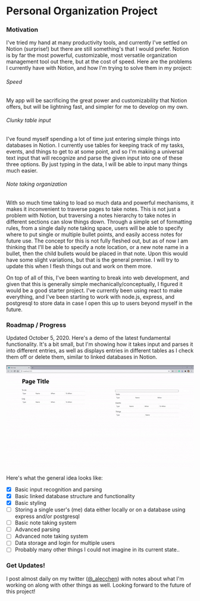 # Personal Organization Project

### Motivation
I've tried my hand at many productivity tools, and currently I've settled on Notion (surprise!) but there are still something's that I would prefer. Notion is by far the most powerful, customizable, most versatile organization management tool out there, but at the cost of speed. Here are the problems I currently have with Notion, and how I'm trying to solve them in my project:

###### Speed
My app will be sacrificing the great power and customizability that Notion offers, but will be lightning fast, and simpler for me to develop on my own.
###### Clunky table input
I've found myself spending a lot of time just entering simple things into databases in Notion. I currently use tables for keeping track of my tasks, events, and things to get to at some point, and so I'm making a universal text input that will recognize and parse the given input into one of these three options. By just typing in the data, I will be able to input many things much easier.
###### Note taking organization
With so much time taking to load so much data and powerful mechanisms, it makes it inconvenient to traverse pages to take notes. This is not just a problem with Notion, but traversing a notes hierarchy to take notes in different sections can slow things down. Through a simple set of formatting rules, from a single daily note taking space, users will be able to specify where to put single or multiple bullet points, and easily access notes for future use. The concept for this is not fully fleshed out, but as of now I am thinking that I'll be able to specify a note location, or a new note name in a bullet, then the child bullets would be placed in that note. Upon this would have some slight variations, but that is the general premise. I will try to update this when I flesh things out and work on them more.

On top of all of this, I've been wanting to break into web development, and given that this is generally simple mechanically/conceptually, I figured it would be a good starter project. I've currently been using react to make everything, and I've been starting to work with node.js, express, and postgresql to store data in case I open this up to users beyond myself in the future.

### Roadmap / Progress
Updated October 5, 2020. Here's a demo of the latest fundamental functionality. It's a bit small, but I'm showing how it takes input and parses it into different entries, as well as displays entries in different tables as I check them off or delete them, similar to linked databases in Notion.

![Demo gif](demo.gif)

Here's what the general idea looks like:
- [x] Basic input recognition and parsing
- [x] Basic linked database structure and functionality
- [x] Basic styling
- [ ] Storing a single user's (me) data either locally or on a database using express and/or postgresql
- [ ] Basic note taking system
- [ ] Advanced parsing
- [ ] Advanced note taking system
- [ ] Data storage and login for multiple users
- [ ] Probably many other things I could not imagine in its current state..

### Get Updates!
I post almost daily on my twitter ([@_alecchen](https://twitter.com/_alecchen)) with notes about what I'm working on along with other things as well. Looking forward to the future of this project!
